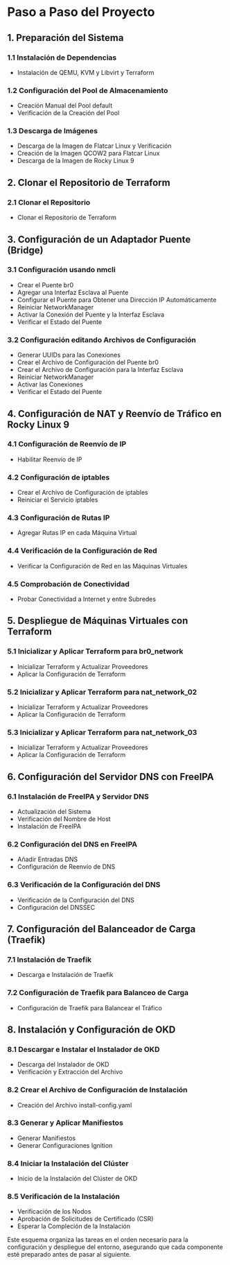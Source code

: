 # Paso a Paso del Proyecto

## 1. Preparación del Sistema

### 1.1 Instalación de Dependencias
- Instalación de QEMU, KVM y Libvirt y Terraform

### 1.2 Configuración del Pool de Almacenamiento
- Creación Manual del Pool default
- Verificación de la Creación del Pool

### 1.3 Descarga de Imágenes
- Descarga de la Imagen de Flatcar Linux y Verificación
- Creación de la Imagen QCOW2 para Flatcar Linux
- Descarga de la Imagen de Rocky Linux 9

## 2. Clonar el Repositorio de Terraform

### 2.1 Clonar el Repositorio
- Clonar el Repositorio de Terraform

## 3. Configuración de un Adaptador Puente (Bridge)

### 3.1 Configuración usando nmcli
- Crear el Puente br0
- Agregar una Interfaz Esclava al Puente
- Configurar el Puente para Obtener una Dirección IP Automáticamente
- Reiniciar NetworkManager
- Activar la Conexión del Puente y la Interfaz Esclava
- Verificar el Estado del Puente

### 3.2 Configuración editando Archivos de Configuración
- Generar UUIDs para las Conexiones
- Crear el Archivo de Configuración del Puente br0
- Crear el Archivo de Configuración para la Interfaz Esclava
- Reiniciar NetworkManager
- Activar las Conexiones
- Verificar el Estado del Puente

## 4. Configuración de NAT y Reenvío de Tráfico en Rocky Linux 9

### 4.1 Configuración de Reenvío de IP
- Habilitar Reenvío de IP

### 4.2 Configuración de iptables
- Crear el Archivo de Configuración de iptables
- Reiniciar el Servicio iptables

### 4.3 Configuración de Rutas IP
- Agregar Rutas IP en cada Máquina Virtual

### 4.4 Verificación de la Configuración de Red
- Verificar la Configuración de Red en las Máquinas Virtuales

### 4.5 Comprobación de Conectividad
- Probar Conectividad a Internet y entre Subredes

## 5. Despliegue de Máquinas Virtuales con Terraform

### 5.1 Inicializar y Aplicar Terraform para br0_network
- Inicializar Terraform y Actualizar Proveedores
- Aplicar la Configuración de Terraform

### 5.2 Inicializar y Aplicar Terraform para nat_network_02
- Inicializar Terraform y Actualizar Proveedores
- Aplicar la Configuración de Terraform

### 5.3 Inicializar y Aplicar Terraform para nat_network_03
- Inicializar Terraform y Actualizar Proveedores
- Aplicar la Configuración de Terraform

## 6. Configuración del Servidor DNS con FreeIPA

### 6.1 Instalación de FreeIPA y Servidor DNS
- Actualización del Sistema
- Verificación del Nombre de Host
- Instalación de FreeIPA

### 6.2 Configuración del DNS en FreeIPA
- Añadir Entradas DNS
- Configuración de Reenvío de DNS

### 6.3 Verificación de la Configuración del DNS
- Verificación de la Configuración del DNS
- Configuración del DNSSEC

## 7. Configuración del Balanceador de Carga (Traefik)

### 7.1 Instalación de Traefik
- Descarga e Instalación de Traefik

### 7.2 Configuración de Traefik para Balanceo de Carga
- Configuración de Traefik para Balancear el Tráfico

## 8. Instalación y Configuración de OKD

### 8.1 Descargar e Instalar el Instalador de OKD
- Descarga del Instalador de OKD
- Verificación y Extracción del Archivo

### 8.2 Crear el Archivo de Configuración de Instalación
- Creación del Archivo install-config.yaml

### 8.3 Generar y Aplicar Manifiestos
- Generar Manifiestos
- Generar Configuraciones Ignition

### 8.4 Iniciar la Instalación del Clúster
- Inicio de la Instalación del Clúster de OKD

### 8.5 Verificación de la Instalación
- Verificación de los Nodos
- Aprobación de Solicitudes de Certificado (CSR)
- Esperar la Compleción de la Instalación

Este esquema organiza las tareas en el orden necesario para la configuración y despliegue del entorno, asegurando que cada componente esté preparado antes de pasar al siguiente.
